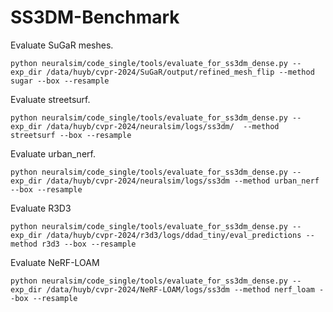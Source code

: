 # SS3DM-Benchmark

Evaluate SuGaR meshes.
```
python neuralsim/code_single/tools/evaluate_for_ss3dm_dense.py --exp_dir /data/huyb/cvpr-2024/SuGaR/output/refined_mesh_flip --method sugar --box --resample
```
Evaluate streetsurf.
```
python neuralsim/code_single/tools/evaluate_for_ss3dm_dense.py --exp_dir /data/huyb/cvpr-2024/neuralsim/logs/ss3dm/  --method streetsurf --box --resample
```
Evaluate urban_nerf.
```
python neuralsim/code_single/tools/evaluate_for_ss3dm_dense.py --exp_dir /data/huyb/cvpr-2024/neuralsim/logs/ss3dm --method urban_nerf --box --resample
```
Evaluate R3D3
```
python neuralsim/code_single/tools/evaluate_for_ss3dm_dense.py --exp_dir /data/huyb/cvpr-2024/r3d3/logs/ddad_tiny/eval_predictions --method r3d3 --box --resample
```
Evaluate NeRF-LOAM
```
python neuralsim/code_single/tools/evaluate_for_ss3dm_dense.py --exp_dir /data/huyb/cvpr-2024/NeRF-LOAM/logs/ss3dm --method nerf_loam --box --resample
```